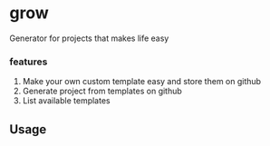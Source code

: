 # grow
Generator for projects that makes life easy

### features

1. Make your own custom template easy and store them on github
2. Generate project from templates on github
3. List available templates

## Usage
